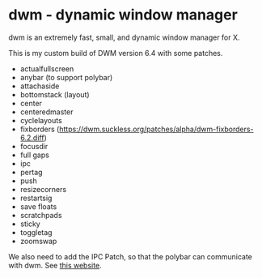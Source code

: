 # dwm - dynamic window manager

dwm is an extremely fast, small, and dynamic window manager for X.

This is my custom build of DWM version 6.4 with some patches.

- actualfullscreen
- anybar (to support polybar)
- attachaside
- bottomstack (layout)
- center
- centeredmaster
- cyclelayouts
- fixborders (https://dwm.suckless.org/patches/alpha/dwm-fixborders-6.2.diff)
- focusdir
- full gaps
- ipc
- pertag
- push
- resizecorners
- restartsig
- save floats
- scratchpads
- sticky
- toggletag
- zoomswap

We also need to add the IPC Patch, so that the polybar can communicate with dwm. See [this website](https://github.com/mihirlad55/polybar-dwm-module).
